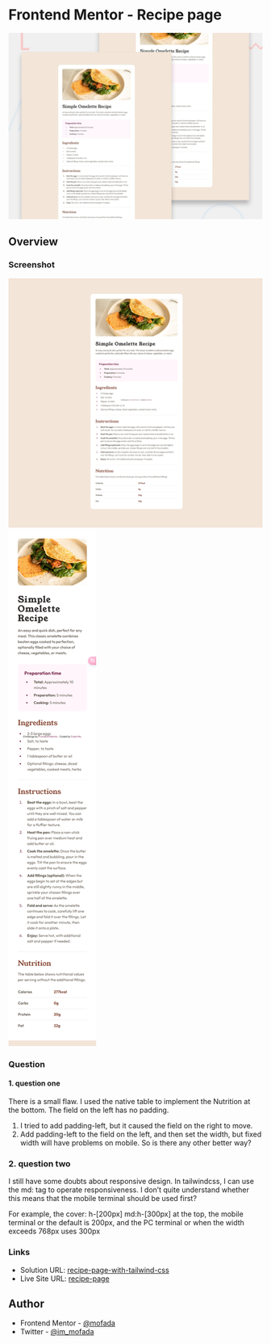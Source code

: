 # Frontend Mentor - Recipe page

![Design preview for the Recipe page coding challenge](./preview.jpg)

## Overview

### Screenshot

![screenshot](./screenshot.png)
![screenshot-mobile](./screenshot-mobile.png)

### Question 
#### 1. question one
There is a small flaw. I used the native table to implement the Nutrition at the bottom. The field on the left has no padding.
1. I tried to add padding-left, but it caused the field on the right to move.
2. Add padding-left to the field on the left, and then set the width, but fixed width will have problems on mobile.
   So is there any other better way?

### 2. question two
I still have some doubts about responsive design. In tailwindcss, I can use the md: tag to operate responsiveness. I don’t quite understand whether this means that the mobile terminal should be used first?

For example, the cover: h-[200px] md:h-[300px] at the top, the mobile terminal or the default is 200px, and the PC terminal or when the width exceeds 768px uses 300px

### Links

- Solution URL: [recipe-page-with-tailwind-css](https://www.frontendmentor.io/solutions/recipe-page-with-tailwind-css-Ii50a98PKE)
- Live Site URL: [recipe-page](https://mofada.github.io/recipe-page/)

## Author

- Frontend Mentor - [@mofada](https://www.frontendmentor.io/profile/mofada)
- Twitter - [@im_mofada](https://x.com/im_mofada)
